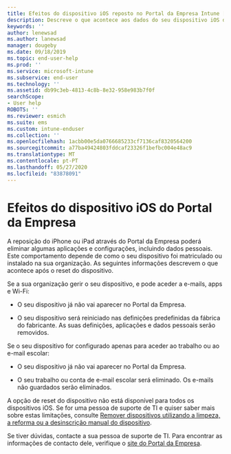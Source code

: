 ```yaml
---
title: Efeitos do dispositivo iOS reposto no Portal da Empresa Intune [ Microsoft Docs
description: Descreve o que acontece aos dados do seu dispositivo iOS depois de os redefinir no Portal da Empresa Intune.
keywords: ''
author: lenewsad
ms.author: lanewsad
manager: dougeby
ms.date: 09/18/2019
ms.topic: end-user-help
ms.prod: ''
ms.service: microsoft-intune
ms.subservice: end-user
ms.technology: ''
ms.assetid: db99c3eb-4813-4c8b-8e32-958e983b7f0f
searchScope:
- User help
ROBOTS: ''
ms.reviewer: esmich
ms.suite: ems
ms.custom: intune-enduser
ms.collection: ''
ms.openlocfilehash: 1acbb00e5da0766685233cf7136caf8320564200
ms.sourcegitcommit: a77ba49424803fddcaf23326f1befbc004e48ac9
ms.translationtype: MT
ms.contentlocale: pt-PT
ms.lasthandoff: 05/27/2020
ms.locfileid: "83878091"
---
```

# <a name="effects-of-company-portal-ios-device-reset"></a>Efeitos do dispositivo iOS do Portal da Empresa 

A reposição do iPhone ou iPad através do Portal da Empresa poderá eliminar algumas aplicações e configurações, incluindo dados pessoais. Este comportamento depende de como o seu dispositivo foi matriculado ou instalado na sua organização. As seguintes informações descrevem o que acontece após o reset do dispositivo.  

Se a sua organização gerir o seu dispositivo, e pode aceder a e-mails, apps e Wi-Fi:

- O seu dispositivo já não vai aparecer no Portal da Empresa.  

- O seu dispositivo será reiniciado nas definições predefinidas da fábrica do fabricante. As suas definições, aplicações e dados pessoais serão removidos.

Se o seu dispositivo for configurado apenas para aceder ao trabalho ou ao e-mail escolar:

- O seu dispositivo já não vai aparecer no Portal da Empresa.  

- O seu trabalho ou conta de e-mail escolar será eliminado. Os e-mails não guardados serão eliminados.   

A opção de reset do dispositivo não está disponível para todos os dispositivos iOS. Se for uma pessoa de suporte de TI e quiser saber mais sobre estas limitações, consulte [Remover dispositivos utilizando a limpeza, a reforma ou a desinscrição manual do dispositivo](https://docs.microsoft.com/intune/devices-wipe).  

Se tiver dúvidas, contacte a sua pessoa de suporte de TI. Para encontrar as informações de contacto dele, verifique o [site do Portal da Empresa](https://go.microsoft.com/fwlink/?linkid=2010980).
